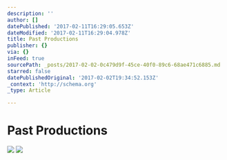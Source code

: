 ```yaml
---
description: ''
author: []
datePublished: '2017-02-11T16:29:05.653Z'
dateModified: '2017-02-11T16:29:04.978Z'
title: Past Productions
publisher: {}
via: {}
inFeed: true
sourcePath: _posts/2017-02-02-0c479d9f-45ce-40f0-89c6-68ae471c6885.md
starred: false
datePublishedOriginal: '2017-02-02T19:34:52.153Z'
_context: 'http://schema.org'
_type: Article

---
```

# Past Productions
![](https://the-grid-user-content.s3-us-west-2.amazonaws.com/23fea93a-7a1c-4f62-811e-5484245ca151.jpg)
![](https://the-grid-user-content.s3-us-west-2.amazonaws.com/03cba4a5-cde3-443d-b33b-7fcbc3153663.jpg)
